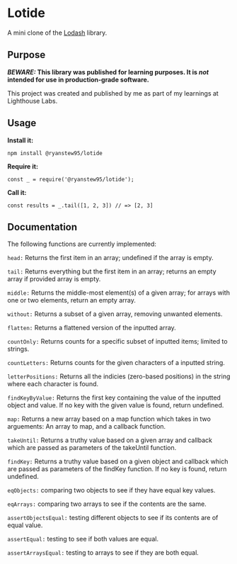 # Lotide

A mini clone of the [Lodash](https://lodash.com) library.

## Purpose

**_BEWARE:_ This library was published for learning purposes. It is _not_ intended for use in production-grade software.**

This project was created and published by me as part of my learnings at Lighthouse Labs. 

## Usage

**Install it:**

`npm install @ryanstew95/lotide`

**Require it:**

`const _ = require('@ryanstew95/lotide');`

**Call it:**

`const results = _.tail([1, 2, 3]) // => [2, 3]`

## Documentation

The following functions are currently implemented:

`head:` Returns the first item in an array; undefined if the array is empty.

`tail:` Returns everything but the first item in an array; returns an empty array if provided array is empty.

`middle:` Returns the middle-most element(s) of a given array; for arrays with one or two elements, return an empty array.

`without:` Returns a subset of a given array, removing unwanted elements.

`flatten:` Returns a flattened version of the inputted array.

`countOnly:` Returns counts for a specific subset of inputted items; limited to strings.

`countLetters:` Returns counts for the given characters of a inputted string.

`letterPositions:` Returns all the indicies (zero-based positions) in the string where each character is found.

`findKeyByValue:` Returns the first key containing the value of the inputted object and value. If no key with the given value is found, return undefined.

`map:` Returns a new array based on a map function which takes in two arguements: An array to map, and a callback function.

`takeUntil:` Returns a truthy value based on a given array and callback which are passed as parameters of the takeUntil function.

`findKey:` Returns a truthy value based on a given object and callback which are passed as parameters of the findKey function. If no key is found, return undefined.

`eqObjects:` comparing two objects to see if they have equal key values. 

`eqArrays:` comparing two arrays to see if the contents are the same.

`assertObjectsEqual:` testing different objects to see if its contents are of equal value. 

`assertEqual:` testing to see if both values are equal.

`assertArraysEqual:` testing to arrays to see if they are both equal.


